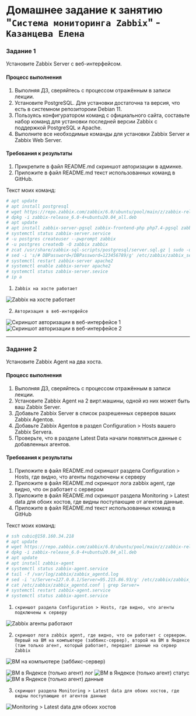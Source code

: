 # Домашнее задание к занятию "`Система мониторинга Zabbix`" - `Казанцева Елена`

### Задание 1

Установите Zabbix Server с веб-интерфейсом.

#### Процесс выполнения
1. Выполняя ДЗ, сверяйтесь с процессом отражённым в записи лекции.
2. Установите PostgreSQL. Для установки достаточна та версия, что есть в системном репозитороии Debian 11.
3. Пользуясь конфигуратором команд с официального сайта, составьте набор команд для установки последней версии Zabbix с поддержкой PostgreSQL и Apache.
4. Выполните все необходимые команды для установки Zabbix Server и Zabbix Web Server.

#### Требования к результаты 
1. Прикрепите в файл README.md скриншот авторизации в админке.
2. Приложите в файл README.md текст использованных команд в GitHub.

Текст моих команд:

```bash
# apt update
# apt install postgresql
# wget https://repo.zabbix.com/zabbix/6.0/ubuntu/pool/main/z/zabbix-release/zabbix-release_6.0-4+ubuntu20.04_all.deb
# dpkg -i zabbix-release_6.0-4+ubuntu20.04_all.deb
# apt update
# apt install zabbix-server-pgsql zabbix-frontend-php php7.4-pgsql zabbix-apache-conf zabbix-sql-scripts
# systemctl status zabbix-server.service
# -u postgres createuser --pwprompt zabbix
# -u postgres createdb -O zabbix zabbix
# zcat /usr/share/zabbix-sql-scripts/postgresql/server.sql.gz | sudo -u zabbix psql zabbix
# sed -i 's/# DBPassword=/DBPassword=123456789/g' /etc/zabbix/zabbix_server.conf
# systemctl restart zabbix-server apache2
# systemctl enable zabbix-server apache2
# systemctl status zabbix-server.sevice
# ip a
```

1. `Zabbix на хосте работает`

![Zabbix на хосте работает](https://github.com/ElenaKazantseva/homeworks/blob/hw-zabbix-1/img/Screenshot_12.jpg)
   
2. `Авторизация в веб-интерфейсе`
   
![Скриншот авторизации в веб-интерфейсе 1](https://github.com/ElenaKazantseva/homeworks/blob/hw-zabbix-1/img/Screenshot_14-1.jpg)
![Скриншот авторизации в веб-интерфейсе 2](https://github.com/ElenaKazantseva/homeworks/blob/hw-zabbix-1/img/Screenshot_16.jpg)

---

### Задание 2 

Установите Zabbix Agent на два хоста.

#### Процесс выполнения
1. Выполняя ДЗ, сверяйтесь с процессом отражённым в записи лекции.
2. Установите Zabbix Agent на 2 вирт.машины, одной из них может быть ваш Zabbix Server.
3. Добавьте Zabbix Server в список разрешенных серверов ваших Zabbix Agentов.
4. Добавьте Zabbix Agentов в раздел Configuration > Hosts вашего Zabbix Servera.
5. Проверьте, что в разделе Latest Data начали появляться данные с добавленных агентов.

#### Требования к результаты 
1. Приложите в файл README.md скриншот раздела Configuration > Hosts, где видно, что агенты подключены к серверу
2. Приложите в файл README.md скриншот лога zabbix agent, где видно, что он работает с сервером
3. Приложите в файл README.md скриншот раздела Monitoring > Latest data для обоих хостов, где видны поступающие от агентов данные.
4. Приложите в файл README.md текст использованных команд в GitHub

Текст моих команд:

```bash
# ssh cubic@158.160.34.218
# apt update
# wget https://repo.zabbix.com/zabbix/6.0/ubuntu/pool/main/z/zabbix-release/zabbix-release_6.0-4+ubuntu20.04_all.deb
# dpkg -i zabbix-release_6.0-4+ubuntu20.04_all.deb
# apt update
# apt install zabbix-agent
# systemctl status zabbix-agent.service
# tail -f /var/log/zabbix/zabbix_agentd.log
# sed -i 's/Server=127.0.0.1/Server=95.215.86.93/g' /etc/zabbix/zabbix_agentd.conf
# cat /etc/zabbix/zabbix_agentd.conf | grep Server=
# systemctl restart zabbix-agent.service
# systemctl status zabbix-agent.service
```


1. `скриншот раздела Configuration > Hosts, где видно, что агенты подключены к серверу`

![Zabbix агенты работают](https://github.com/ElenaKazantseva/homeworks/blob/hw-zabbix-1/img/Screenshot_14.jpg)

   
2. `скриншот лога zabbix agent, где видно, что он работает с сервером. Первый на ВМ на компьютере (заббикс-сервер), второй на ВМ в Яндексе (там только агент, который работает, передает данные на сервер Zabbix`

![ВМ на компьютере (заббикс-сервер)](https://github.com/ElenaKazantseva/homeworks/blob/hw-zabbix-1/img/Screenshot_10.jpg)
   
![ВМ в Яндексе (только агент) лог](https://github.com/ElenaKazantseva/homeworks/blob/hw-zabbix-1/img/Screenshot_11.jpg)
![ВМ в Яндексе (только агент) статус](https://github.com/ElenaKazantseva/homeworks/blob/hw-zabbix-1/img/Screenshot_17.jpg)
![ВМ в Яндексе (только агент) данные](https://github.com/ElenaKazantseva/homeworks/blob/hw-zabbix-1/img/Screenshot_13.jpg)


3. `скриншот раздела Monitoring > Latest data для обоих хостов, где видны поступающие от агентов данные`

![Monitoring > Latest data для обоих хостов](https://github.com/ElenaKazantseva/homeworks/blob/hw-zabbix-1/img/Screenshot_9.jpg)

